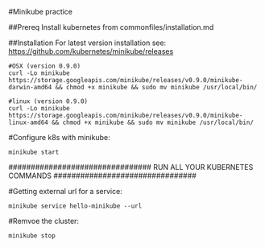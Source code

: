 #Minikube practice

##Prereq
Install kubernetes from commonfiles/installation.md

##Installation
For latest version installation see: https://github.com/kubernetes/minikube/releases

```
#OSX (version 0.9.0)
curl -Lo minikube https://storage.googleapis.com/minikube/releases/v0.9.0/minikube-darwin-amd64 && chmod +x minikube && sudo mv minikube /usr/local/bin/

#linux (version 0.9.0)
curl -Lo minikube https://storage.googleapis.com/minikube/releases/v0.9.0/minikube-linux-amd64 && chmod +x minikube && sudo mv minikube /usr/local/bin/
```

#Configure k8s with minikube:
```
minikube start
```

################################
RUN ALL YOUR KUBERNETES COMMANDS
################################

#Getting external url for a service:
```
minikube service hello-minikube --url
```

#Remvoe the cluster:
```
minikube stop
```


